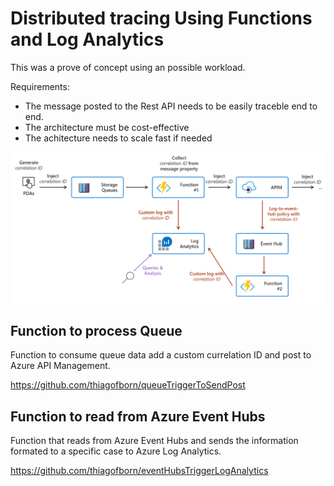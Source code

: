 # Distributed tracing Using Functions and Log Analytics

This was a prove of concept using an possible workload.

Requirements:

- The message posted to the Rest API needs to be easily traceble end to end.
- The architecture must be cost-effective
- The achitecture needs to scale fast if needed

![simple_view](/media/10000fts_view.png)

## Function to process Queue

Function to consume queue data add a custom currelation ID and post to Azure API Management.

<https://github.com/thiagofborn/queueTriggerToSendPost>

## Function to read from Azure Event Hubs

Function that reads from Azure Event Hubs and sends the information formated to a specific case to Azure Log Analytics.

<https://github.com/thiagofborn/eventHubsTriggerLogAnalytics>
